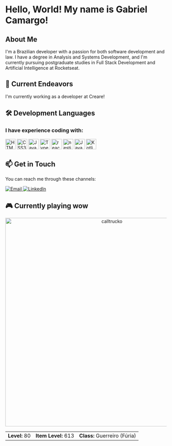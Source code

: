 # Hello, World! My name is Gabriel Camargo!

## About Me
I'm a Brazilian developer with a passion for both software development and law. 
I have a degree in Analysis and Systems Development, and I'm currently pursuing postgraduate studies in Full Stack Development and Artificial Intelligence at Rocketseat.

## 🚀 Current Endeavors
I'm currently working as a developer at Creare!


## 🛠️ Development Languages
### I have experience coding with:
<p align="start">
  <img src="https://cdn.jsdelivr.net/gh/devicons/devicon/icons/html5/html5-plain-wordmark.svg" height="32px" alt="HTML5" />
  <img src="https://cdn.jsdelivr.net/gh/devicons/devicon/icons/css3/css3-plain-wordmark.svg" height="32px" alt="CSS3" />
  <img src="https://cdn.jsdelivr.net/gh/devicons/devicon/icons/javascript/javascript-original.svg" height="32px" alt="JavaScript" />
  <img src="https://cdn.jsdelivr.net/gh/devicons/devicon/icons/typescript/typescript-original.svg" height="32px" alt="TypeScript" />
  <img src="https://cdn.jsdelivr.net/gh/devicons/devicon/icons/react/react-original.svg" height="32px" alt="react logo"  />
  <img src="https://upload.wikimedia.org/wikipedia/commons/a/a8/NestJS.svg" height="32px" alt="nestjs logo"  />
  <img src="https://cdn.jsdelivr.net/gh/devicons/devicon/icons/java/java-original-wordmark.svg" height="32px" alt="Java" />
  <img src="https://cdn.jsdelivr.net/gh/devicons/devicon/icons/kotlin/kotlin-original.svg" height="32px" alt="Kotlin" />
</p>



## 📫 Get in Touch
<p align="start">
  You can reach me through these channels:
  <div> 

  <a href="mailto:gabriel.camargoadv@gmail.com">
    <img src="https://img.shields.io/badge/-Gmail-%23333?style=for-the-badge&logo=gmail&logoColor=white" alt="Email">
  </a>
  <a href="https://www.linkedin.com/in/gabriel-camargo-adv/">
    <img src="https://img.shields.io/badge/-LinkedIn-%230077B5?style=for-the-badge&logo=linkedin&logoColor=white" alt="LinkedIn">
  </a> 
</div>
</p>

<!-- WOW-STATUS-START -->

## 🎮 Currently playing wow
  <div align="center">
  <img src="https://render.worldofwarcraft.com/us/character/azralon/2/201204738-main-raw.png" alt="calltrucko" width="650px" />
  <table >
    <tr>
      <td><strong>Level:</strong> 80</td>
      <td><strong>Item Level:</strong> 613</td>
      <td><strong>Class:</strong> Guerreiro (Fúria)</td>
    </tr>
  </table>
</div>

<!-- WOW-STATUS-END -->